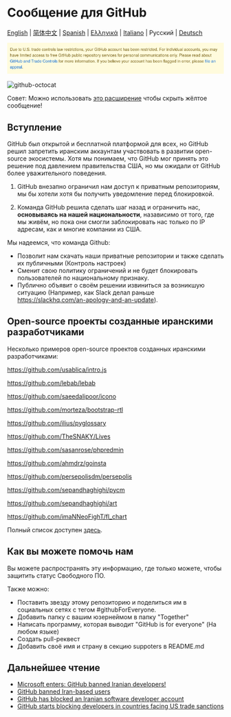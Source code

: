 # Сообщение для GitHub

[English](./README.md) | [简体中文](./README-CN.md) | [Spanish](./README-ES.md) | [Ελληνικά](./README-GR.md) | [Italiano](./README-IT.md) | Русский | [Deutsch](./README-DE.md)

![alt text](./message.png)

![github-octocat](https://user-images.githubusercontent.com/16706911/61997137-7aa7df00-b0b2-11e9-97f1-f452855fe21c.png)


Совет: Можно использовать [это расширение](https://github.com/MohamadKh75/ShutHub) чтобы скрыть жёлтое сообщение!

## Вступление

GitHub был открытой и бесплатной платформой для всех, но GitHub решил запретить иранским аккаунтам участвовать в развитии open-source экосистемы. Хотя мы понимаем, что GitHub мог принять это решение под давлением правительства США, но мы ожидали от GitHub более уважительного поведения.

1. GitHub внезапно ограничил нам доступ к приватным репозиториям, мы бы хотели хотя бы получить уведомление перед блокировкой.

2. Команда GitHub решила сделать шаг назад и ограничить нас, **основываясь на нашей национальности**, назависимо от того, где мы живём, но пока они смогли заблокировать нас только по IP адресам, как и многие компании из США.

Мы надеемся, что команда Github:

- Позволит нам скачать наши приватные репозитории и также сделать их публичными (Контроль настроек)
- Сменит свою политику ограничений и не будет блокировать пользователей по национальному признаку.
- Публично объявит о своём решении извиниться за возникшую ситуацию (Например, как Slack делал раньше https://slackhq.com/an-apology-and-an-update).

## Open-source проекты созданные иранскими разработчиками

Несколько примеров open-source проектов созданных иранскими разработчиками:

https://github.com/usablica/intro.js

https://github.com/lebab/lebab

https://github.com/saeedalipoor/icono

https://github.com/morteza/bootstrap-rtl

https://github.com/ilius/pyglossary

https://github.com/TheSNAKY/Lives

https://github.com/sasanrose/phpredmin

https://github.com/ahmdrz/goinsta

https://github.com/persepolisdm/persepolis

https://github.com/sepandhaghighi/pycm

https://github.com/sepandhaghighi/art

https://github.com/imaNNeoFighT/fl_chart

Полный список доступен [здесь](https://github.com/mohebifar/made-in-iran).

## Как вы можете помочь нам

Вы можете распространять эту информацию, где только можете, чтобы защитить статус Свободного ПО.

Также можно:

- Поставить звезду этому репозиторию и поделиться им в социальных сетях с тегом #githubForEveryone.
- Добавить папку с вашим юзернеймом в папку "Together"
- Написать программу, которая выводит "GitHub is for everyone" (На любом языке)
- Создать pull-реквест
- Добавить своё имя и страну в секцию suppoters в README.md

## Дальнейшее чтение

- [Microsoft enters: GitHub banned Iranian developers!](https://medium.com/@d.aliyamini/microsoft-enters-github-banned-iranian-developers-843f7c60a146)
- [GitHub banned Iran-based users](https://financialtribune.com/articles/sci-tech/99111/github-bans-iran-based-users)
- [GitHub has blocked an Iranian software developer account](https://hub.packtpub.com/github-has-blocked-an-iranian-software-developers-account)
- [GitHub starts blocking developers in countries facing US trade sanctions](https://www.zdnet.com/article/github-starts-blocking-developers-in-countries-facing-us-trade-sanctions)
